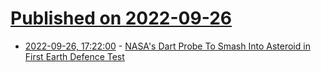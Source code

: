 # [Published on 2022-09-26](index.md)

* [2022-09-26, 17:22:00](https://science.slashdot.org/story/22/09/26/177223/nasas-dart-probe-to-smash-into-asteroid-in-first-earth-defence-test?utm_source=rss1.0mainlinkanon&utm_medium=feed) - [NASA's Dart Probe To Smash Into Asteroid in First Earth Defence Test](https://science.slashdot.org/story/22/09/26/177223/nasas-dart-probe-to-smash-into-asteroid-in-first-earth-defence-test?utm_source=rss1.0mainlinkanon&utm_medium=feed)
